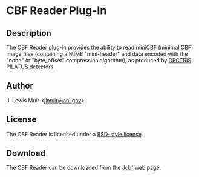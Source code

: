 # CBF Reader Plug-In

## Description

The CBF Reader plug-in provides the ability to read miniCBF (minimal
CBF) image files (containing a MIME \"mini-header\" and data encoded
with the \"none\" or \"byte_offset\" compression algorithm), as produced
by [DECTRIS](http://www.dectris.com/) PILATUS detectors.

## Author

J. Lewis Muir \<jlmuir@anl.gov\>.

## License

The CBF Reader is licensed under a [BSD-style
license](https://www.imca.aps.anl.gov/~jlmuir/repo/bsd-license.txt).

## Download

The CBF Reader can be downloaded from the
[Jcbf](https://www.imca.aps.anl.gov/~jlmuir/sw/jcbf.html) web page.

